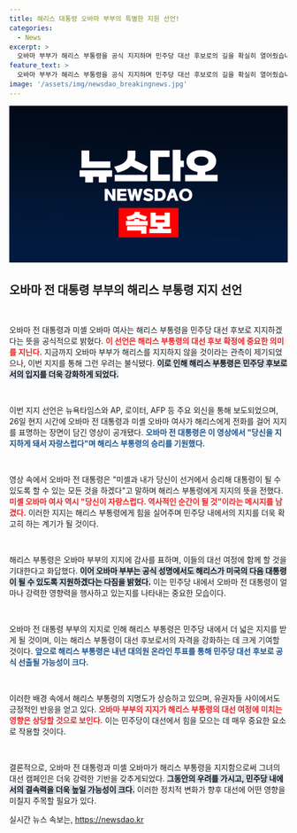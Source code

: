 ```yaml
---
title: 해리스 대통령 오바마 부부의 특별한 지원 선언!
categories:
  - News
excerpt: >
  오바마 부부가 해리스 부통령을 공식 지지하며 민주당 대선 후보로의 길을 확실히 열어줬습니다. 역사적 순간을 맞이한 해리스는 두 사람과 함께 여정을 기대하고 있다고 밝혔습니다. 클릭하여 더 알아보세요!
feature_text: >
  오바마 부부가 해리스 부통령을 공식 지지하며 민주당 대선 후보로의 길을 확실히 열어줬습니다. 역사적 순간을 맞이한 해리스는 두 사람과 함께 여정을 기대하고 있다고 밝혔습니다. 클릭하여 더 알아보세요!
image: '/assets/img/newsdao_breakingnews.jpg'
---
```


<p><img src="/assets/img/newsdao_breakingnews.jpg" alt="cryptoinkorea 속보" /></p>

<h2 data-ke-size="size26">오바마 전 대통령 부부의 해리스 부통령 지지 선언</h2>

<p data-ke-size="size16">&nbsp;</p>

<p>오바마 전 대통령과 미셸 오바마 여사는 해리스 부통령을 민주당 대선 후보로 지지하겠다는 뜻을 공식적으로 밝혔다. <b><span style="color: #ee2323;">이 선언은 해리스 부통령의 대선 후보 확정에 중요한 의미를 지닌다.</span></b> 지금까지 오바마 부부가 해리스를 지지하지 않을 것이라는 관측이 제기되었으나, 이번 지지를 통해 그런 우려는 불식됐다. <b><span style="background-color: #21538527;">이로 인해 해리스 부통령은 민주당 후보로서의 입지를 더욱 강화하게 되었다.</span></b> </p>

<p data-ke-size="size16">&nbsp;</p>

<p>이번 지지 선언은 뉴욕타임스와 AP, 로이터, AFP 등 주요 외신을 통해 보도되었으며, 26일 현지 시간에 오바마 전 대통령과 미셸 오바마 여사가 해리스에게 전화를 걸어 지지를 표명하는 장면이 담긴 영상이 공개됐다. <b><span style="color: #1a5490;">오바마 전 대통령은 이 영상에서 "당신을 지지하게 돼서 자랑스럽다"며 해리스 부통령의 승리를 기원했다.</span></b></p>

<p data-ke-size="size16">&nbsp;</p>

<p>영상 속에서 오바마 전 대통령은 "미셸과 내가 당신이 선거에서 승리해 대통령이 될 수 있도록 할 수 있는 모든 것을 하겠다"고 말하며 해리스 부통령에게 지지의 뜻을 전했다. <b><span style="color: #ee2323;">미셸 오바마 여사 역시 "당신이 자랑스럽다. 역사적인 순간이 될 것"이라는 메시지를 남겼다.</span></b> 이러한 지지는 해리스 부통령에게 힘을 실어주며 민주당 내에서의 지지를 더욱 확고히 하는 계기가 될 것이다.</p>

<p data-ke-size="size16">&nbsp;</p>

<p>해리스 부통령은 오바마 부부의 지지에 감사를 표하며, 이들의 대선 여정에 함께 할 것을 기대한다고 화답했다. <b><span style="background-color: #21538527;">이어 오바마 부부는 공식 성명에서도 해리스가 미국의 다음 대통령이 될 수 있도록 지원하겠다는 다짐을 밝혔다.</span></b> 이는 민주당 내에서 오바마 전 대통령이 얼마나 강력한 영향력을 행사하고 있는지를 나타내는 중요한 모습이다.</p>

<p data-ke-size="size16">&nbsp;</p>

<p>오바마 전 대통령 부부의 지지로 인해 해리스 부통령은 민주당 내에서 더 넓은 지지를 받게 될 것이며, 이는 해리스 부통령이 대선 후보로서의 자격을 강화하는 데 크게 기여할 것이다. <b><span style="color: #1a5490;">앞으로 해리스 부통령은 내년 대의원 온라인 투표를 통해 민주당 대선 후보로 공식 선출될 가능성이 크다.</span></b></p>

<p data-ke-size="size16">&nbsp;</p>

<p>이러한 배경 속에서 해리스 부통령의 지명도가 상승하고 있으며, 유권자들 사이에서도 긍정적인 반응을 얻고 있다. <b><span style="color: #ee2323;">오바마 부부의 지지가 해리스 부통령의 대선 여정에 미치는 영향은 상당할 것으로 보인다.</span></b> 이는 민주당이 대선에서 힘을 모으는 데 매우 중요한 요소로 작용할 것이다.</p>

<p data-ke-size="size16">&nbsp;</p>

<p>결론적으로, 오바마 전 대통령과 미셸 오바마가 해리스 부통령을 지지함으로써 그녀의 대선 캠페인은 더욱 강력한 기반을 갖추게되었다. <b><span style="background-color: #21538527;">그동안의 우려를 가시고, 민주당 내에서의 결속력을 더욱 높일 가능성이 크다.</span></b> 이러한 정치적 변화가 향후 대선에 어떤 영향을 미칠지 주목할 필요가 있다.</p>
실시간 뉴스 속보는, <a href="https://newsdao.kr" rel="dofollow">https://newsdao.kr</a>


